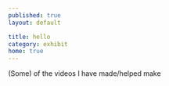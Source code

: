 ```yaml
---
published: true
layout: default

title: hello
category: exhibit
home: true
---
```


(Some) of the videos I have made/helped make
